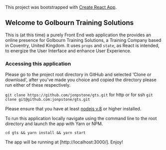 This project was bootstrapped with [Create React App](https://github.com/facebook/create-react-app).

## Welcome to Golbourn Training Solutions

This is (at this time) a purely Front End web application the provides an online presence for Golbourn Training 
Solutions, a Training Company based in Coventry, United Kingdom. It uses `props` and `state`, as React is intended, to
energize the User Interface and enhance User Experience.

### Accessing this application

Please go to the project root directory in GitHub and selected 'Clone or download', after you've made you choice and 
copied the directory please run either of these respectively.

`git clone https://github.com/jonpstone/gts.git` for http or for ssh `git clone git@github.com:jonpstone/gts.git`

Please ensure that you have at least [nodejs v.8](https://nodejs.org/en/) or higher installed.

To run this application locally navigate using the command line to the root directory and launch the app with Yarn or NPM.

`cd gts && yarn install && yarn start`

The app will be running at [http://localhost:3000/]. Enjoy!